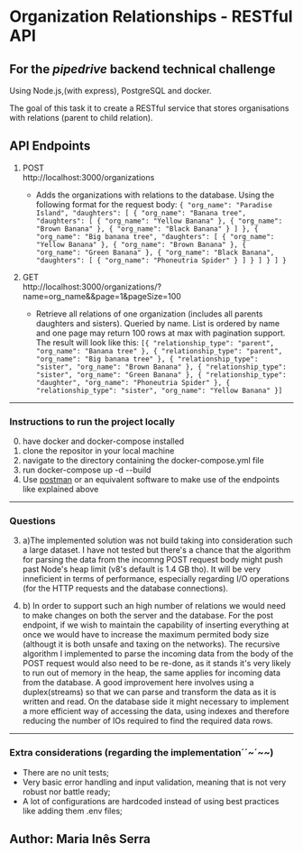 # Organization Relationships - RESTful API

## For the _pipedrive_ backend technical challenge
Using Node.js,(with express), PostgreSQL and docker.

The goal of this task it to create a RESTful service that stores organisations with relations (parent to child relation).

## API Endpoints

1. POST  
    http://localhost:3000/organizations
     - Adds the organizations with relations to the database.
     Using the following format for the request body:
    `
    {
	"org_name": "Paradise Island",
	"daughters": [
		{
			"org_name": "Banana tree",
			"daughters": [
				{
					"org_name": "Yellow Banana"
				},
				{
					"org_name": "Brown Banana"
				},
				{
					"org_name": "Black Banana"
				}
			]
		},
		{
			"org_name": "Big banana tree",
			"daughters": [
				{
					"org_name": "Yellow Banana"
				},
				{
					"org_name": "Brown Banana"
				},
				{
					"org_name": "Green Banana"
				},
				{
					"org_name": "Black Banana",
					"daughters": [
						{
							"org_name": "Phoneutria Spider"
						}
					]
				}
			]
		}
	]
	}
    `
     

2. GET  
    http://localhost:3000/organizations/?name=org_name&&page=1&pageSize=100
    - Retrieve all relations of one organization (includes all parents daughters and sisters). Queried by name. List is ordered by name and one page may return 100 rows at max with pagination support. The result will look like this:
	`
	[{
	"relationship_type": "parent",
	"org_name": "Banana tree"
	}, {
	"relationship_type": "parent",
	"org_name": "Big banana tree"
	}, {
	"relationship_type": "sister",
	"org_name": "Brown Banana"
	}, {
	"relationship_type": "sister",
	"org_name": "Green Banana"
	}, {
	"relationship_type": "daughter",
	"org_name": "Phoneutria Spider"
	}, {
	"relationship_type": "sister",
	"org_name": "Yellow Banana"
	}]
	`

------

### Instructions to run the project locally

0. have docker and docker-compose installed
1. clone the repositor in your local machine
2. navigate to the directory containing the docker-compose.yml file
3. run docker-compose up -d --build
4. Use [postman](https://www.getpostman.com/) or an equivalent software to make use of the endpoints like explained above

------

### Questions

3. a)The implemented solution was not build taking into consideration such a large dataset. I have not tested but there's a chance that the algorithm for parsing the data from the incomng POST request body might push past Node's heap limit (v8's default is 1.4 GB tho). It will be very inneficient in terms of performance, especially regarding I/O operations (for the HTTP requests and the database connections).

3. b) In order to support such an high number of relations we would need to make changes on both the server and the database. For the post endpoint, if we wish to maintain the capability of inserting everything at once we would have to increase the maximum permited body size (althougt it is both unsafe and taxing on the networks). The recursive algorithm I implemented to parse the incoming data from the body of the POST request would also need to be re-done, as it stands it's very likely to run out of memory in the heap, the same applies for incoming data from the database. A good improvement here involves using a duplex(streams) so that we can parse and transform the data as it is written and read. On the database side it might necessary to implement a more efficient way of accessing the data, using indexes and therefore reducing the number of IOs required to find the required data rows.

------

### Extra considerations (regarding the implementation´´~´~~)

- There are no unit tests;
- Very basic error handling and input validation, meaning that is not very robust nor battle ready;
- A lot of configurations are hardcoded instead of using best practices like adding them .env files;


## Author: Maria Inês Serra
